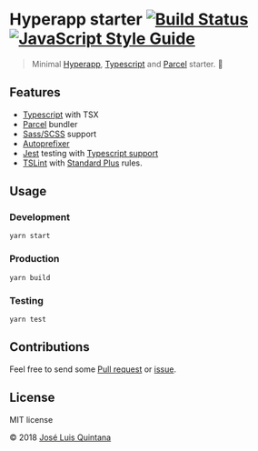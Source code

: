 # Hyperapp starter [![Build Status](https://travis-ci.org/joseluisq/hyperapp-starter.svg?branch=master)](https://travis-ci.org/joseluisq/hyperapp-starter) [![JavaScript Style Guide](https://img.shields.io/badge/code_style-standard-brightgreen.svg)](https://standardjs.com)

> Minimal [Hyperapp](https://hyperapp.js.org), [Typescript](https://www.typescriptlang.org/) and [Parcel](https://en.parceljs.org) starter. :tada:

## Features

- [Typescript](https://www.typescriptlang.org/) with TSX
- [Parcel](https://github.com/parcel-bundler/parcel) bundler
- [Sass/SCSS](https://github.com/sass/node-sass) support
- [Autoprefixer](https://github.com/postcss/autoprefixer)
- [Jest](http://jestjs.io/) testing with [Typescript support](https://github.com/kulshekhar/ts-jest)
- [TSLint](https://github.com/palantir/tslint) with [Standard Plus](https://github.com/joseluisq/tslint-config-standard-plus) rules.

## Usage

### Development

```
yarn start
```

### Production

```
yarn build
```

### Testing

```
yarn test
```

## Contributions

Feel free to send some [Pull request](https://github.com/joseluisq/hyperapp-starter/pulls) or [issue](https://github.com/joseluisq/hyperapp-starter/issues).

## License
MIT license

© 2018 [José Luis Quintana](http://git.io/joseluisq)
